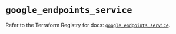 # `google_endpoints_service`

Refer to the Terraform Registry for docs: [`google_endpoints_service`](https://registry.terraform.io/providers/hashicorp/google/6.37.0/docs/resources/endpoints_service).
